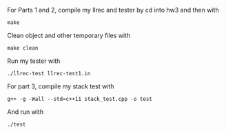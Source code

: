 For Parts 1 and 2, compile my llrec and tester by cd into hw3 and then with 
```
make
```
Clean object and other temporary files with 
```
make clean
```
Run my tester with 
```
./llrec-test llrec-test1.in
```

For part 3, compile my stack test with 
```
g++ -g -Wall --std=c++11 stack_test.cpp -o test
```
And run with
```
./test
```